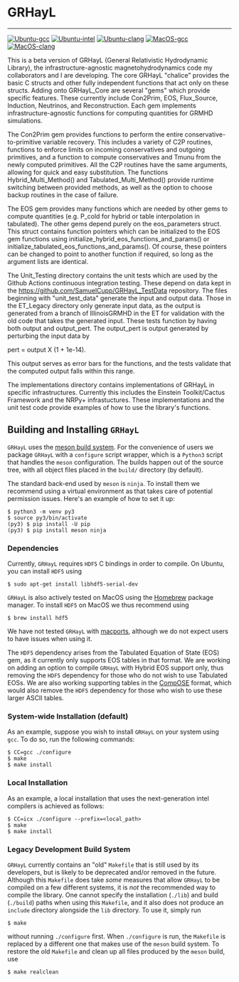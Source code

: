 # GRHayL

---

[![Ubuntu-gcc](https://github.com/SamuelCupp/GRHayL_beta/actions/workflows/github-actions-Ubuntu-gcc.yml/badge.svg)](https://github.com/SamuelCupp/GRHayL_beta/actions/workflows/github-actions-Ubuntu-gcc.yml)
[![Ubuntu-intel](https://github.com/SamuelCupp/GRHayL_beta/actions/workflows/github-actions-Ubuntu-intel.yml/badge.svg)](https://github.com/SamuelCupp/GRHayL_beta/actions/workflows/github-actions-Ubuntu-intel.yml)
[![Ubuntu-clang](https://github.com/SamuelCupp/GRHayL_beta/actions/workflows/github-actions-Ubuntu-clang.yml/badge.svg)](https://github.com/SamuelCupp/GRHayL_beta/actions/workflows/github-actions-Ubuntu-clang.yml)
[![MacOS-gcc](https://github.com/SamuelCupp/GRHayL_beta/actions/workflows/github-actions-MacOS-gcc.yml/badge.svg)](https://github.com/SamuelCupp/GRHayL_beta/actions/workflows/github-actions-MacOS-gcc.yml)
[![MacOS-clang](https://github.com/SamuelCupp/GRHayL_beta/actions/workflows/github-actions-MacOS-clang.yml/badge.svg)](https://github.com/SamuelCupp/GRHayL_beta/actions/workflows/github-actions-MacOS-clang.yml)

This is a beta version of GRHayL (General Relativistic Hydrodynamic Library),
the infrastructure-agnostic magnetohydrodynamics code my collaborators and I are
developing. The core GRHayL "chalice" provides the basic C structs and other fully
independent functions that act only on these structs. Adding onto GRHayL_Core are
several "gems" which provide specific features. These currently include Con2Prim,
EOS, Flux_Source, Induction, Neutrinos, and Reconstruction. Each gem implements
infrastructure-agnostic functions for computing quantities for GRMHD simulations.

The Con2Prim gem provides functions to perform the entire conservative-to-primitive
variable recovery. This includes a variety of C2P routines, functions to enforce
limits on incoming conservatives and outgoing primitives, and a function to compute
conservatives and Tmunu from the newly computed primitives. All the C2P routines have the
same arguments, allowing for quick and easy substitution. The functions
Hybrid_Multi_Method() and Tabulated_Multi_Method() provide runtime switching between
provided methods, as well as the option to choose backup routines in the case of failure.

The EOS gem provides many functions which are needed by other gems to compute quantities
(e.g. P_cold for hybrid or table interpolation in tabulated). The other gems depend purely
on the eos_parameters struct. This struct contains function pointers which can be initialized
to the EOS gem functions using initialize_hybrid_eos_functions_and_params() or
initialize_tabulated_eos_functions_and_params(). Of course, these pointers can be changed to
point to another function if required, so long as the argument lists are identical.

The Unit_Testing directory contains the unit tests which are used by the Github Actions continuous
integration testing. These depend on data kept in the https://github.com/SamuelCupp/GRHayL_TestData
repository. The files beginning with "unit_test_data" generate the input and output data. Those
in the ET_Legacy directory only generate input data, as the output is generated from a branch of
IllinoisGRMHD in the ET for validation with the old code that takes the generated input. These
tests function by having both output and output_pert. The output_pert is output generated by perturbing
the input data by

pert = output X (1 + 1e-14).

This output serves as error bars for the functions, and the tests validate that the computed output falls
within this range.

The implementations directory contains implementations of GRHayL in specific infrastructures.
Currently this includes the Einstein Toolkit/Cactus Framework and the NRPy+ infrastuctures.
These implementations and the unit test code provide examples of how to use the library's
functions.

## Building and Installing `GRHayL`

`GRHayL` uses the [meson build system](https://mesonbuild.com). For the
convenience of users we package `GRHayL` with a `configure` script wrapper,
which is a `Python3` script that handles the `meson` configuration. The builds
happen out of the source tree, with all object files placed in the `build/`
directory (by default).

The standard back-end used by `meson` is `ninja`. To install them we recommend
using a virtual environment as that takes care of potential permission issues.
Here's an example of how to set it up:

```shell
$ python3 -m venv py3
$ source py3/bin/activate
(py3) $ pip install -U pip
(py3) $ pip install meson ninja
```

### Dependencies

Currently, `GRHayL` requires `HDF5` C bindings in order to compile. On Ubuntu,
you can install `HDF5` using

```shell
$ sudo apt-get install libhdf5-serial-dev
```

`GRHayL` is also actively tested on MacOS using the [Homebrew](https://brew.sh/)
package manager. To install `HDF5` on MacOS we thus recommend using

```shell
$ brew install hdf5
```

We have not tested `GRHayL` with [macports](https://www.macports.org/), although
we do not expect users to have issues when using it.

The `HDF5` dependency arises from the Tabulated Equation of State (EOS) gem, as
it currently only supports EOS tables in that format. We are working on adding
an option to compile `GRHayL` with Hybrid EOS support only, thus removing the
`HDF5` dependency for those who do not wish to use Tabulated EOSs. We are also
working supporting tables in the [CompOSE](https://compose.obspm.fr/table)
format, which would also remove the `HDF5` dependency for those who wish to use
these larger ASCII tables.

### System-wide Installation (default)

As an example, suppose you wish to install `GRHayL` on your system using
`gcc`. To do so, run the following commands:

```shell
$ CC=gcc ./configure
$ make
$ make install
```

### Local Installation

As an example, a local installation that uses the next-generation intel
compilers is achieved as follows:

```shell
$ CC=icx ./configure --prefix=<local_path>
$ make
$ make install
```

### Legacy Development Build System

`GRHayL` currently contains an "old" `Makefile` that is still used by its
developers, but is likely to be deprecated and/or removed in the
future. Although this `Makefile` does take *some* measures that allow `GRHayL`
to be compiled on a few different systems, it is *not* the recommended way to
compile the library. One cannot specify the installation (`./lib`) and build
(`./build`) paths when using this `Makefile`, and it also does not produce an
`include` directory alongside the `lib` directory. To use it, simply run

```shell
$ make
```

without running `./configure` first. When `./configure` is run, the `Makefile`
is replaced by a different one that makes use of the `meson` build system. To
restore the old `Makefile` and clean up all files produced by the `meson` build,
use

```shell
$ make realclean
```
